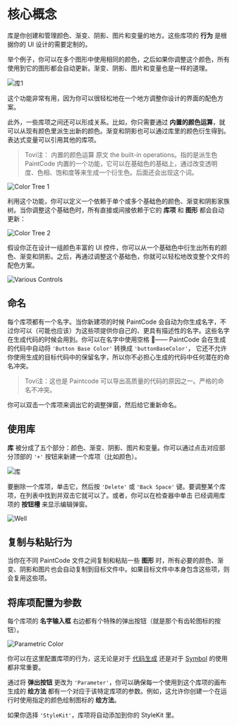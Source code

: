 # 核心概念

库是你创建和管理颜色、渐变、阴影、图片和变量的地方。这些库项的 **行为** 是根据你的 UI 设计的需要定制的。

举个例子，你可以在多个图形中使用相同的颜色，之后如果你调整这个颜色，所有使用到它的图形都会自动更新。渐变、阴影、图片和变量也是一样的道理。

![库1](images/library1.png)

这个功能非常有用，因为你可以很轻松地在一个地方调整你设计的界面的配色方案。

此外，一些库项之间还可以形成关系。比如，你只需要通过 **内置的颜色运算**，就可以从现有颜色里派生出新的颜色。渐变和阴影也可以通过库里的颜色衍生得到。表达式变量可以引用其他的库项。

> Tovi注： 内置的颜色运算 原文 the built-in operations。指的是派生色 PaintCode 内置的一个功能，它可以在基础色的基础上，通过改变透明度、色相、饱和度等来生成一个衍生色。后面还会出现这个词。

![Color Tree 1](images/colorstree1.png)

利用这个功能，你可以定义一个依赖于单个或多个基础色的颜色、渐变和阴影家族树。当你调整这个基础色时，所有直接或间接依赖于它的 **库项** 和 **图形** 都会自动更新：

![Color Tree 2](images/colorstree2.png)

假设你正在设计一组颜色丰富的 UI 控件，你可以从一个基础色中衍生出所有的颜色、渐变和阴影。之后，再通过调整这个基础色，你就可以轻松地改变整个文件的配色方案。

![Various Controls](images/variouscontrols.png)

## 命名

每个库项都有一个名字。当你新建项的时候 PaintCode 会自动为你生成名字，不过你可以（可能也应该）为这些项提供你自己的、更具有描述性的名字。这些名字在生成代码的时候会用到。你可以在名字中使用空格 —— PaintCode 会在生成的代码中自动将 `'Button Base Color'` 转换成 `'buttonBaseColor'`， 它还不允许你使用生成的目标代码中的保留名字，所以你不必担心生成的代码中任何潜在的命名冲突。

> Tovi注：这也是 Paintcode 可以导出高质量的代码的原因之一。严格的命名不冲突。

你可以双击一个库项来调出它的调整弹窗，然后给它重新命名。

## 使用库

**库** 被分成了五个部分：颜色、渐变、阴影、图片和变量。你可以通过点击对应部分顶部的 `'+'` 按钮来新建一个库项（比如颜色）。

![库](images/library2.png)

要删除一个库项，单击它，然后按 `'Delete'` 或 `'Back Space'` 键。要调整某个库项，在列表中找到并双击它就可以了。或者，你可以在检查器中单击 已经调用库项的 **按钮槽** 来显示编辑弹窗。

![Well](images/wells.png)

## 复制与粘贴行为

当你在不同 PaintCode 文件之间复制和粘贴一些 **图形** 时，所有必要的颜色、渐变、阴影和图片也会自动复制到目标文件中。如果目标文件中本身包含这些项，则会复用这些项。

## 将库项配置为参数

每个库项的 **名字输入框** 右边都有个特殊的弹出按钮（就是那个有齿轮图标的按钮）。

![Parametric Color](images/parametriccolor.png)

你可以在这里配置库项的行为，这无论是对于 [代码生成]() 还是对于 [Symbol]() 的使用都非常重要。

通过将 **弹出按钮** 更改为 `'Parameter'`，你可以确保每一个使用到这个库项的画布生成的 **绘方法** 都有一个对应于该特定库项的参数。例如，这允许你创建一个在运行时使用指定的颜色绘制图标的 **绘方法**。

如果你选择 `'StyleKit'`，库项将自动添加到你的 StyleKit 里。
